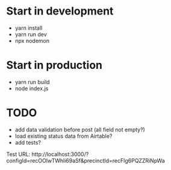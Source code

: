 # Start in development

- yarn install
- yarn run dev
- npx nodemon

# Start in production

- yarn run build
- node index.js

# TODO

- add data validation before post (all field not empty?)
- load existing status data from Airtable?
- add tests?

Test URL: http://localhost:3000/?configId=recOOlwTWhli69aSf&precinctId=recFlg6PQZZRiNpWa
